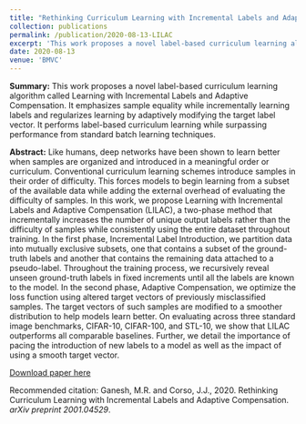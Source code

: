 ```yaml
---
title: "Rethinking Curriculum Learning with Incremental Labels and Adaptive Compensation"
collection: publications
permalink: /publication/2020-08-13-LILAC
excerpt: 'This work proposes a novel label-based curriculum learning algorithm called Learning with Incremental Labels and Adaptive Compensation.  It emphasizes sample equality while incrementally learning labels and regularizes learning by adaptively modifying the target label vector. It performs label-based curriculum learning while surpassing performance from standard batch learning techniques.'
date: 2020-08-13
venue: 'BMVC'
---
```

<b>Summary:</b> This work proposes a novel label-based curriculum learning algorithm called Learning with Incremental Labels and Adaptive Compensation.  It emphasizes sample equality while incrementally learning labels and regularizes learning by adaptively modifying the target label vector. It performs label-based curriculum learning while surpassing performance from standard batch learning techniques.

<b>Abstract:</b>  Like humans, deep networks have been shown to learn better when samples are organized and introduced in a meaningful order or curriculum. Conventional curriculum learning schemes introduce samples in their order of difficulty. This forces models to begin learning from a subset of the available data while adding the external overhead of evaluating the difficulty of samples. In this work, we propose Learning with Incremental Labels and Adaptive Compensation (LILAC), a two-phase method that incrementally increases the number of unique output labels rather than the difficulty of samples while consistently using the entire dataset throughout training. In the first phase, Incremental Label Introduction, we partition data into mutually exclusive subsets, one that contains a subset of the ground-truth labels and another that contains the remaining data attached to a pseudo-label. Throughout the training process, we recursively reveal unseen ground-truth labels in fixed increments until all the labels are known to the model. In the second phase, Adaptive Compensation, we optimize the loss function using altered target vectors of previously misclassified samples. The target vectors of such samples are modified to a smoother distribution to help models learn better. On evaluating across three standard image benchmarks, CIFAR-10, CIFAR-100, and STL-10, we show that LILAC outperforms all comparable baselines. Further, we detail the importance of pacing the introduction of new labels to a model as well as the impact of using a smooth target vector. 

[Download paper here](https://arxiv.org/pdf/2001.04529.pdf)

Recommended citation: Ganesh, M.R. and Corso, J.J., 2020. Rethinking Curriculum Learning with Incremental Labels and Adaptive Compensation. <i>arXiv preprint 2001.04529</i>.
